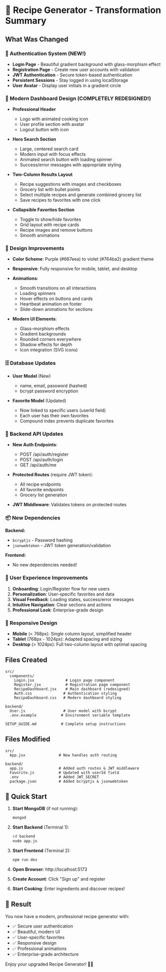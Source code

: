 # 🎨 Recipe Generator - Transformation Summary

## What Was Changed

### 🔐 Authentication System (NEW!)
- **Login Page** - Beautiful gradient background with glass-morphism effect
- **Registration Page** - Create new user accounts with validation
- **JWT Authentication** - Secure token-based authentication
- **Persistent Sessions** - Stay logged in using localStorage
- **User Avatar** - Display user initials in a gradient circle

### 🎯 Modern Dashboard Design (COMPLETELY REDESIGNED!)
- **Professional Header**
  - Logo with animated cooking icon
  - User profile section with avatar
  - Logout button with icon

- **Hero Search Section**
  - Large, centered search card
  - Modern input with focus effects
  - Animated search button with loading spinner
  - Success/error messages with appropriate styling

- **Two-Column Results Layout**
  - Recipe suggestions with images and checkboxes
  - Grocery list with bullet points
  - Select multiple recipes and generate combined grocery list
  - Save recipes to favorites with one click

- **Collapsible Favorites Section**
  - Toggle to show/hide favorites
  - Grid layout with recipe cards
  - Recipe images and remove buttons
  - Smooth animations

### 🎨 Design Improvements
- **Color Scheme**: Purple (#667eea) to violet (#764ba2) gradient theme
- **Responsive**: Fully responsive for mobile, tablet, and desktop
- **Animations**: 
  - Smooth transitions on all interactions
  - Loading spinners
  - Hover effects on buttons and cards
  - Heartbeat animation on footer
  - Slide-down animations for sections

- **Modern UI Elements**:
  - Glass-morphism effects
  - Gradient backgrounds
  - Rounded corners everywhere
  - Shadow effects for depth
  - Icon integration (SVG icons)

### 🗄️ Database Updates
- **User Model** (New)
  - name, email, password (hashed)
  - bcrypt password encryption
  
- **Favorite Model** (Updated)
  - Now linked to specific users (userId field)
  - Each user has their own favorites
  - Compound index prevents duplicate favorites

### 🔧 Backend API Updates
- **New Auth Endpoints**:
  - POST /api/auth/register
  - POST /api/auth/login
  - GET /api/auth/me

- **Protected Routes** (require JWT token):
  - All recipe endpoints
  - All favorite endpoints
  - Grocery list generation

- **JWT Middleware**: Validates tokens on protected routes

### 📦 New Dependencies
**Backend:**
- `bcryptjs` - Password hashing
- `jsonwebtoken` - JWT token generation/validation

**Frontend:**
- No new dependencies needed!

### 🎯 User Experience Improvements
1. **Onboarding**: Login/Register flow for new users
2. **Personalization**: User-specific favorites and data
3. **Visual Feedback**: Loading states, success/error messages
4. **Intuitive Navigation**: Clear sections and actions
5. **Professional Look**: Enterprise-grade design

### 📱 Responsive Design
- **Mobile** (< 768px): Single column layout, simplified header
- **Tablet** (768px - 1024px): Adapted spacing and sizing
- **Desktop** (> 1024px): Full two-column layout with optimal spacing

## Files Created
```
src/
  components/
    Login.jsx              # Login page component
    Register.jsx           # Registration page component  
    RecipeDashboard.jsx    # Main dashboard (redesigned)
    Auth.css              # Authentication styling
    RecipeDashboard.css   # Modern dashboard styling

backend/
  User.js                 # User model with bcrypt
  .env.example           # Environment variable template

SETUP_GUIDE.md           # Complete setup instructions
```

## Files Modified
```
src/
  App.jsx               # Now handles auth routing
  
backend/
  app.js                # Added auth routes & JWT middleware
  Favorite.js           # Updated with userId field
  .env                  # Added JWT_SECRET
  package.json          # Added bcryptjs & jsonwebtoken
```

## 🚀 Quick Start

1. **Start MongoDB** (if not running):
   ```bash
   mongod
   ```

2. **Start Backend** (Terminal 1):
   ```bash
   cd backend
   node app.js
   ```

3. **Start Frontend** (Terminal 2):
   ```bash
   npm run dev
   ```

4. **Open Browser**: http://localhost:5173

5. **Create Account**: Click "Sign up" and register

6. **Start Cooking**: Enter ingredients and discover recipes!

## 🎉 Result
You now have a modern, professional recipe generator with:
- ✅ Secure user authentication
- ✅ Beautiful, modern UI
- ✅ User-specific favorites
- ✅ Responsive design
- ✅ Professional animations
- ✅ Enterprise-grade architecture

Enjoy your upgraded Recipe Generator! 🍳✨
